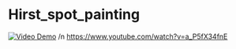 # Hirst_spot_painting
[![Video Demo](https://img.youtube.com/vi/a_P5fX34fnE/0.jpg)](https://www.youtube.com/watch?v=a_P5fX34fnE) /n
https://www.youtube.com/watch?v=a_P5fX34fnE
